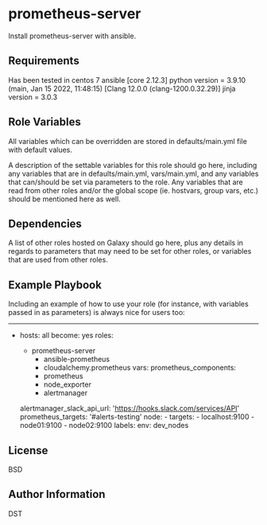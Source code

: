 prometheus-server
=========

Install prometheus-server with ansible. 

Requirements
------------

Has been tested in centos 7
ansible [core 2.12.3]
python version = 3.9.10 (main, Jan 15 2022, 11:48:15) [Clang 12.0.0 (clang-1200.0.32.29)]
jinja version = 3.0.3

Role Variables
--------------

All variables which can be overridden are stored in defaults/main.yml file with default values.

A description of the settable variables for this role should go here, including any variables that are in defaults/main.yml, vars/main.yml, and any variables that can/should be set via parameters to the role. Any variables that are read from other roles and/or the global scope (ie. hostvars, group vars, etc.) should be mentioned here as well.

Dependencies
------------

A list of other roles hosted on Galaxy should go here, plus any details in regards to parameters that may need to be set for other roles, or variables that are used from other roles.

Example Playbook
----------------

Including an example of how to use your role (for instance, with variables passed in as parameters) is always nice for users too:

---
- hosts: all
  become: yes
  roles:
   - prometheus-server
     - ansible-prometheus
     - cloudalchemy.prometheus
  vars:
    prometheus_components:
      - prometheus
      - node_exporter
      - alertmanager

    alertmanager_slack_api_url: 'https://hooks.slack.com/services/API'
    prometheus_targets: '#alerts-testing'
      node:
      - targets:
        - localhost:9100
        - node01:9100
        - node02:9100
        labels:
          env: dev_nodes

License
-------

BSD

Author Information
------------------

DST
